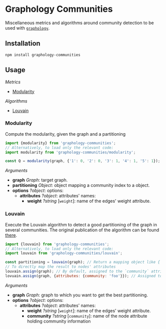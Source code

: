 # Graphology Communities

Miscellaneous metrics and algorithms around community detection to be used with [`graphology`](https://graphology.github.io).

## Installation

```
npm install graphology-communities
```

## Usage

*Metrics*

* [Modularity](#Modularity)

*Algorithms*

* [Louvain](#Louvain)

### Modularity

Compute the modularity, given the graph and a partitioning

```js
import {modularity} from 'graphology-communities';
// Alternatively, to load only the relevant code:
import modularity from 'graphology-communities/modularity';

const Q = modularity(graph, {'1': 0, '2': 0, '3': 1, '4': 1, '5': 1});
```

*Arguments*

* **graph** *Graph*: target graph.
* **partitioning** *Object*: object mapping a community index to a object.
* **options** *?object*: options:
  * **attributes** *?object*: attributes' names:
    * **weight** *?string* [`weight`]: name of the edges' weight attribute.

### Louvain

Execute the Louvain algorithm to detect a good partitioning of the graph in several communities.
The original publication of the algorithm can be found [there](https://arxiv.org/pdf/0803.0476v2.pdf).

```js
import {louvain} from 'graphology-communities';
// Alternatively, to load only the relevant code:
import louvain from 'graphology-communities/louvain';

const partitioning = louvain(graph); // Return a mapping object like {'1': 0, '2': 0, ..., 5: '1'}
// To directly map the result to nodes' attributes
louvain.assign(graph); // By default, assigned to the `community` attribute
lovuain.assign(graph, {attributes: {community: 'foo'}}); // Assigned to the `foo` attribute
```

*Arguments*

* **graph** *Graph*: graph to which you want to get the best partitioning.
* **options** *?object*: options:
  * **attributes** *?object*: attributes' names:
    * **weight** *?string* [`weight`]: name of the edges' weight attribute.
    * **community** *?string* [`community`]: name of the node attribute holding community information

